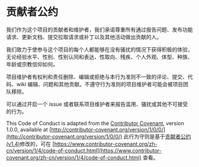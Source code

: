# 贡献者公约

我们作为这个项目的贡献者和维护者，我们承诺尊重所有通过报告问题、发布功能请求、更新文档、提交拉取请求或补丁以及其他活动做出贡献的人。

我们致力于使参与这个项目的每个人都能够在没有骚扰的情况下获得积极的体验，无论经验水平、性别、性别认同和表达、性取向、残疾、个人外观、体型、种族、年龄或宗教信仰如何。

项目维护者有权利和责任删除、编辑或拒绝与本行为准则不一致的评论、提交、代码、wiki 编辑、问题和其他贡献。不遵守行为准则的项目维护者可能会被项目团队移除。

可以通过开启一个 issue 或者联系项目维护者来报告滥用、骚扰或其他不可接受的行为。

This Code of Conduct is adapted from the [Contributor Covenant](https://contributor-covenant.org), version 1.0.0, available at [http://contributor-covenant.org/version/1/0/0/](http://contributor-covenant.org/version/1/0/0/)
此行为守则是基于[贡献者公约(v1.4)](https://www.contributor-covenant.org/zh-cn/version/1/4/code-of-conduct.html)修改的，可在 [https://www.contributor-covenant.org/zh-cn/version/1/4/code-of-conduct.html](https://www.contributor-covenant.org/zh-cn/version/1/4/code-of-conduct.html) 查看。
